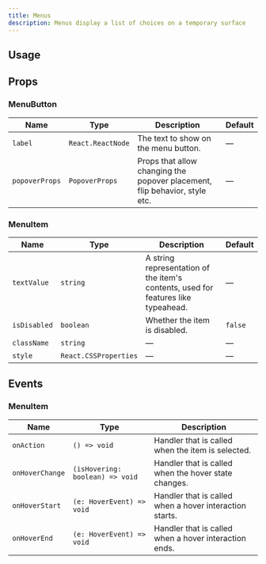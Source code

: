 ```yaml
---
title: Menus
description: Menus display a list of choices on a temporary surface
---
```


## Usage

<usage></usage>

## Props
### MenuButton

| Name                | Type                | Description                                                                 | Default |
| ------------------- | ------------------- | --------------------------------------------------------------------------- | ------- |
| `label`             | `React.ReactNode`   | The text to show on the menu button.                                        | —       |
| `popoverProps`      | `PopoverProps`      | Props that allow changing the popover placement, flip behavior, style etc.  | —       |

### MenuItem

| Name                | Type                  | Description                                                                       | Default |
| ------------------- | --------------------- | --------------------------------------------------------------------------------- | ------- |
| `textValue`         | `string`              | A string representation of the item's contents, used for features like typeahead. | —       |
| `isDisabled`        | `boolean`             | Whether the item is disabled.                                                     | `false` |
| `className`         | `string`              | —                                                                                 | —       |
| `style`             | `React.CSSProperties` | —                                                                                 | —       |

## Events
### MenuItem

| Name              | Type                              | Description                                              |
| ----------------- | --------------------------------- | -------------------------------------------------------- |
| `onAction`        | `() => void`                      | Handler that is called when the item is selected.        |
| `onHoverChange`   | `(isHovering: boolean) => void`   | Handler that is called when the hover state changes.     |
| `onHoverStart`    | `(e: HoverEvent) => void`         | Handler that is called when a hover interaction starts.  |
| `onHoverEnd`      | `(e: HoverEvent) => void`         | Handler that is called when a hover interaction ends.    |